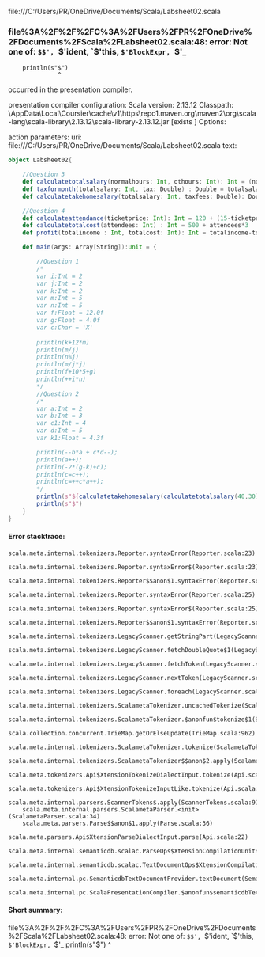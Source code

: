 file:///C:/Users/PR/OneDrive/Documents/Scala/Labsheet02.scala
### file%3A%2F%2F%2FC%3A%2FUsers%2FPR%2FOneDrive%2FDocuments%2FScala%2FLabsheet02.scala:48: error: Not one of: `$$', `$'ident, `$'this, `$'BlockExpr, `$'_
        println(s"$")
                  ^

occurred in the presentation compiler.

presentation compiler configuration:
Scala version: 2.13.12
Classpath:
<HOME>\AppData\Local\Coursier\cache\v1\https\repo1.maven.org\maven2\org\scala-lang\scala-library\2.13.12\scala-library-2.13.12.jar [exists ]
Options:



action parameters:
uri: file:///C:/Users/PR/OneDrive/Documents/Scala/Labsheet02.scala
text:
```scala
object Labsheet02{

    //Question 3
    def calculatetotalsalary(normalhours: Int, othours: Int): Int = (normalhours*250 + othours*85)*4
    def taxformonth(totalsalary: Int, tax: Double) : Double = totalsalary*(tax/100)
    def calculatetakehomesalary(totalsalary: Int, taxfees: Double): Double = totalsalary- taxfees 

    //Question 4
    def calculateattendance(ticketprice: Int): Int = 120 + (15-ticketprice)
    def calculatetotalcost(attendees: Int) : Int = 500 + attendees*3
    def profit(totalincome : Int, totalcost: Int): Int = totalincome-totalcost

    def main(args: Array[String]):Unit = {

        //Question 1
        /*
        var i:Int = 2
        var j:Int = 2
        var k:Int = 2
        var m:Int = 5
        var n:Int = 5
        var f:Float = 12.0f
        var g:Float = 4.0f
        var c:Char = 'X'
        
        println(k+12*m)
        println(m/j)
        println(n%j)
        println(m/j*j)
        println(f+10*5+g)
        println(++i*n)
        */
        //Question 2
        /*
        var a:Int = 2
        var b:Int = 3
        var c1:Int = 4
        var d:Int = 5
        var k1:Float = 4.3f

        println(--b*a + c*d--);
        println(a++);
        println(-2*(g-k)+c);
        println(c=c++);
        println(c=++c*a++);
        */
        println(s"${calculatetakehomesalary(calculatetotalsalary(40,30),taxformonth(calculatetotalsalary(40,30),12.0))}");
        println(s"$")
    }
}
```



#### Error stacktrace:

```
scala.meta.internal.tokenizers.Reporter.syntaxError(Reporter.scala:23)
	scala.meta.internal.tokenizers.Reporter.syntaxError$(Reporter.scala:23)
	scala.meta.internal.tokenizers.Reporter$$anon$1.syntaxError(Reporter.scala:32)
	scala.meta.internal.tokenizers.Reporter.syntaxError(Reporter.scala:25)
	scala.meta.internal.tokenizers.Reporter.syntaxError$(Reporter.scala:25)
	scala.meta.internal.tokenizers.Reporter$$anon$1.syntaxError(Reporter.scala:32)
	scala.meta.internal.tokenizers.LegacyScanner.getStringPart(LegacyScanner.scala:598)
	scala.meta.internal.tokenizers.LegacyScanner.fetchDoubleQuote$1(LegacyScanner.scala:347)
	scala.meta.internal.tokenizers.LegacyScanner.fetchToken(LegacyScanner.scala:363)
	scala.meta.internal.tokenizers.LegacyScanner.nextToken(LegacyScanner.scala:201)
	scala.meta.internal.tokenizers.LegacyScanner.foreach(LegacyScanner.scala:912)
	scala.meta.internal.tokenizers.ScalametaTokenizer.uncachedTokenize(ScalametaTokenizer.scala:23)
	scala.meta.internal.tokenizers.ScalametaTokenizer.$anonfun$tokenize$1(ScalametaTokenizer.scala:17)
	scala.collection.concurrent.TrieMap.getOrElseUpdate(TrieMap.scala:962)
	scala.meta.internal.tokenizers.ScalametaTokenizer.tokenize(ScalametaTokenizer.scala:17)
	scala.meta.internal.tokenizers.ScalametaTokenizer$$anon$2.apply(ScalametaTokenizer.scala:322)
	scala.meta.tokenizers.Api$XtensionTokenizeDialectInput.tokenize(Api.scala:22)
	scala.meta.tokenizers.Api$XtensionTokenizeInputLike.tokenize(Api.scala:13)
	scala.meta.internal.parsers.ScannerTokens$.apply(ScannerTokens.scala:917)
	scala.meta.internal.parsers.ScalametaParser.<init>(ScalametaParser.scala:34)
	scala.meta.parsers.Parse$$anon$1.apply(Parse.scala:36)
	scala.meta.parsers.Api$XtensionParseDialectInput.parse(Api.scala:22)
	scala.meta.internal.semanticdb.scalac.ParseOps$XtensionCompilationUnitSource.toSource(ParseOps.scala:15)
	scala.meta.internal.semanticdb.scalac.TextDocumentOps$XtensionCompilationUnitDocument.toTextDocument(TextDocumentOps.scala:179)
	scala.meta.internal.pc.SemanticdbTextDocumentProvider.textDocument(SemanticdbTextDocumentProvider.scala:54)
	scala.meta.internal.pc.ScalaPresentationCompiler.$anonfun$semanticdbTextDocument$1(ScalaPresentationCompiler.scala:462)
```
#### Short summary: 

file%3A%2F%2F%2FC%3A%2FUsers%2FPR%2FOneDrive%2FDocuments%2FScala%2FLabsheet02.scala:48: error: Not one of: `$$', `$'ident, `$'this, `$'BlockExpr, `$'_
        println(s"$")
                  ^